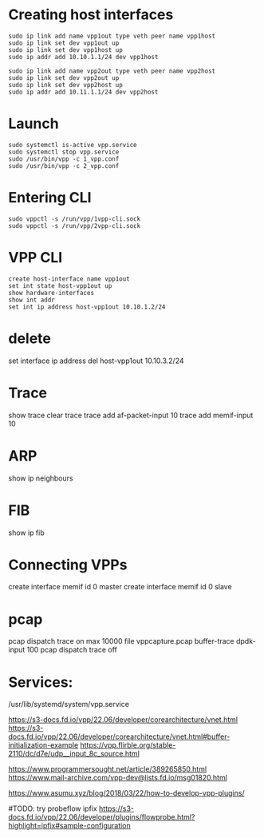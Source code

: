 
# Creating host interfaces
```shell
sudo ip link add name vpp1out type veth peer name vpp1host
sudo ip link set dev vpp1out up
sudo ip link set dev vpp1host up
sudo ip addr add 10.10.1.1/24 dev vpp1host

sudo ip link add name vpp2out type veth peer name vpp2host
sudo ip link set dev vpp2out up
sudo ip link set dev vpp2host up
sudo ip addr add 10.11.1.1/24 dev vpp2host
```

# Launch
```shell
sudo systemctl is-active vpp.service
sudo systemctl stop vpp.service
sudo /usr/bin/vpp -c 1_vpp.conf
sudo /usr/bin/vpp -c 2_vpp.conf
```

# Entering CLI
```shell
sudo vppctl -s /run/vpp/1vpp-cli.sock
sudo vppctl -s /run/vpp/2vpp-cli.sock
```


# VPP CLI 
```shell
create host-interface name vpp1out
set int state host-vpp1out up
show hardware-interfaces
show int addr
set int ip address host-vpp1out 10.10.1.2/24
```

# delete
set interface ip address del host-vpp1out 10.10.3.2/24 


# Trace
show trace
clear trace
trace add af-packet-input 10
trace add memif-input 10

# ARP
show ip neighbours

# FIB
show ip fib

# Connecting VPPs
create interface memif id 0 master
create interface memif id 0 slave


# pcap
pcap dispatch trace on max 10000 file vppcapture.pcap buffer-trace dpdk-input 100
pcap dispatch trace off


# Services:
/usr/lib/systemd/system/vpp.service


https://s3-docs.fd.io/vpp/22.06/developer/corearchitecture/vnet.html
https://s3-docs.fd.io/vpp/22.06/developer/corearchitecture/vnet.html#buffer-initialization-example
https://vpp.flirble.org/stable-2110/dc/d7e/udp__input_8c_source.html

https://www.programmersought.net/article/389265850.html
https://www.mail-archive.com/vpp-dev@lists.fd.io/msg01820.html

https://www.asumu.xyz/blog/2018/03/22/how-to-develop-vpp-plugins/

#TODO: try probeflow ipfix
https://s3-docs.fd.io/vpp/22.06/developer/plugins/flowprobe.html?highlight=ipfix#sample-configuration
